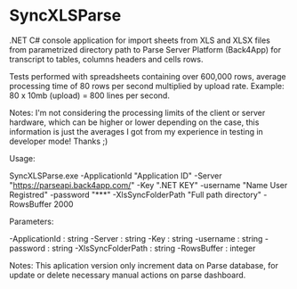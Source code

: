 # SyncXLSParse
.NET C# console application for import sheets from XLS and XLSX files from parametrized directory path to Parse Server Platform (Back4App) for transcript to tables, columns headers and cells rows.  

Tests performed with spreadsheets containing over 600,000 rows, average processing time of 80 rows per second multiplied by upload rate. Example: 80 x 10mb (upload) = 800 lines per second.  

Notes: I'm not considering the processing limits of the client or server hardware, which can be higher or lower depending on the case, this information is just the averages I got from my experience in testing in developer mode!  Thanks ;)

Usage:

SyncXLSParse.exe -ApplicationId "Application ID" -Server "https://parseapi.back4app.com/" -Key ".NET KEY" -username "Name User Registred" -password "***" -XlsSyncFolderPath "Full path directory" -RowsBuffer 2000

Parameters:

-ApplicationId : string
-Server : string
-Key : string
-username : string
-password : string
-XlsSyncFolderPath : string
-RowsBuffer : integer 

Notes: This aplication version only increment data on Parse database, for update or delete necessary manual actions on parse dashboard.
